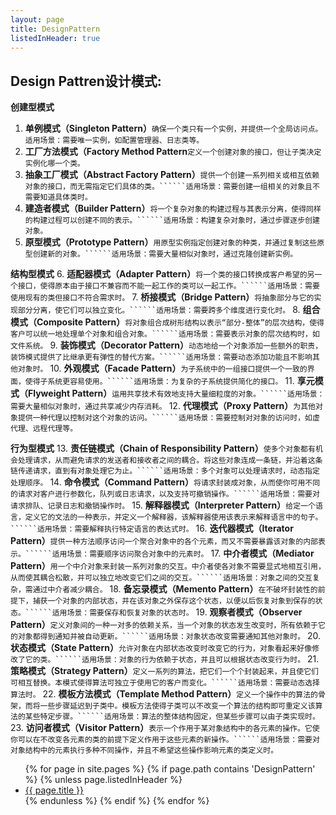 ```yaml
---
layout: page
title: DesignPattern
listedInHeader: true
---
```


<h2>Design Pattren设计模式:</h2>

**创建型模式** 
1.	**单例模式（Singleton Pattern）**```确保一个类只有一个实例，并提供一个全局访问点。```   ```适用场景：需要唯一实例，如配置管理器、日志类等。```
2.	**工厂方法模式（Factory Method Pattern**```定义一个创建对象的接口，但让子类决定实例化哪一个类。```
3.	**抽象工厂模式（Abstract Factory Pattern）**```提供一个创建一系列相关或相互依赖对象的接口，而无需指定它们具体的类。``````适用场景：需要创建一组相关的对象且不需要知道具体类时。```
4.	**建造者模式（Builder Pattern）**```将一个复杂对象的构建过程与其表示分离，使得同样的构建过程可以创建不同的表示。``````适用场景：构建复杂对象时，通过步骤逐步创建对象。```
5.	**原型模式（Prototype Pattern）**```用原型实例指定创建对象的种类，并通过复制这些原型创建新的对象。``````适用场景：需要大量相似对象时，通过克隆创建新实例。```

**结构型模式**
6.	**适配器模式（Adapter Pattern）**```将一个类的接口转换成客户希望的另一个接口，使得原本由于接口不兼容而不能一起工作的类可以一起工作。``````适用场景：需要使用现有的类但接口不符合需求时。```
7.	**桥接模式（Bridge Pattern）**```将抽象部分与它的实现部分分离，使它们可以独立变化。``````适用场景：需要跨多个维度进行变化时。```
8.	**组合模式（Composite Pattern）**```将对象组合成树形结构以表示“部分-整体”的层次结构，使得客户可以统一地处理单个对象和组合对象。``````适用场景：需要表示对象的层次结构时，如文件系统。```
9.	**装饰模式（Decorator Pattern）**```动态地给一个对象添加一些额外的职责，装饰模式提供了比继承更有弹性的替代方案。``````适用场景：需要动态添加功能且不影响其他对象时。```
10.	**外观模式（Facade Pattern）**```为子系统中的一组接口提供一个一致的界面，使得子系统更容易使用。``````适用场景：为复杂的子系统提供简化的接口。```
11.	**享元模式（Flyweight Pattern）**```运用共享技术有效地支持大量细粒度的对象。``````适用场景：需要大量相似对象时，通过共享减少内存消耗。```
12.	**代理模式（Proxy Pattern）**```为其他对象提供一种代理以控制对这个对象的访问。``````适用场景：需要控制对对象的访问时，如虚代理、远程代理等。```

**行为型模式**
13.	**责任链模式（Chain of Responsibility Pattern）**```使多个对象都有机会处理请求，从而避免请求的发送者和接收者之间的耦合。将这些对象连成一条链，并沿着这条链传递请求，直到有对象处理它为止。``````适用场景：多个对象可以处理请求时，动态指定处理顺序。```
14.	**命令模式（Command Pattern）**```将请求封装成对象，从而使你可用不同的请求对客户进行参数化，队列或日志请求，以及支持可撤销操作。``````适用场景：需要对请求排队、记录日志和撤销操作时。```
15.	**解释器模式（Interpreter Pattern）**```给定一个语言，定义它的文法的一种表示，并定义一个解释器，该解释器使用该表示来解释语言中的句子。``````适用场景：需要解释执行特定语言的表达式时。```
16.	**迭代器模式（Iterator Pattern）**```提供一种方法顺序访问一个聚合对象中的各个元素，而又不需要暴露该对象的内部表示。``````适用场景：需要顺序访问聚合对象中的元素时。```
17.	**中介者模式（Mediator Pattern）**```用一个中介对象来封装一系列对象的交互。中介者使各对象不需要显式地相互引用，从而使其耦合松散，并可以独立地改变它们之间的交互。``````适用场景：对象之间的交互复杂，需通过中介者减少耦合。```
18.	**备忘录模式（Memento Pattern）**```在不破坏封装性的前提下，捕获一个对象的内部状态，并在该对象之外保存这个状态，以便以后恢复对象到保存的状态。``````适用场景：需要保存和恢复对象的状态时。```
19.	**观察者模式（Observer Pattern）**```定义对象间的一种一对多的依赖关系，当一个对象的状态发生改变时，所有依赖于它的对象都得到通知并被自动更新。``````适用场景：对象状态改变需要通知其他对象时。```
20.	**状态模式（State Pattern）**```允许对象在内部状态改变时改变它的行为，对象看起来好像修改了它的类。``````适用场景：对象的行为依赖于状态，并且可以根据状态改变行为时。```
21.	**策略模式（Strategy Pattern）**```定义一系列的算法，把它们一个个封装起来，并且使它们可相互替换。本模式使得算法可独立于使用它的客户而变化。``````适用场景：需要动态选择算法时。```
22.	**模板方法模式（Template Method Pattern）**```定义一个操作中的算法的骨架，而将一些步骤延迟到子类中。模板方法使得子类可以不改变一个算法的结构即可重定义该算法的某些特定步骤。``````适用场景：算法的整体结构固定，但某些步骤可以由子类实现时。```
23.	**访问者模式（Visitor Pattern）**```表示一个作用于某对象结构中的各元素的操作。它使你可以在不改变各元素的类的前提下定义作用于这些元素的新操作。``````适用场景：需要对对象结构中的元素执行多种不同操作，并且不希望这些操作影响元素的类定义时。```



<!-- <ul>
{% for page in site.pages %}
    {% if page.path contains 'cmake' %}
        <li>
            <a href="{{ page.url }}">{{ page.title }}</a>
        </li>
    {% endif %}
{% endfor %}
</ul>   -->

<ul>
{% for page in site.pages %}
    {% if page.path contains 'DesignPattern' %}
        <!-- not include self -->
        {% unless page.listedInHeader %}  
            <li>
                <a href="{{ page.url }}">{{ page.title }}</a>
            </li>
        {% endunless %}
    {% endif %}
{% endfor %}
</ul>